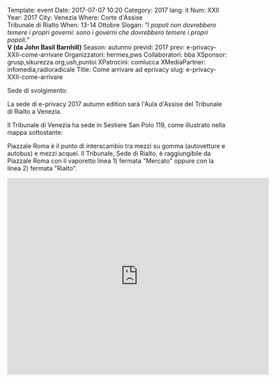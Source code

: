 Template: event
Date: 2017-07-07 10:20
Category: 2017
lang: it
Num: XXII
Year: 2017
City: Venezia
Where: Corte d'Assise<br/>Tribunale di Rialto
When: 13-14 Ottobre
Slogan: <i>"I popoli non dovrebbero temere i propri governi: sono i governi che dovrebbero temere i propri popoli."</i><br/><b>V (da John Basil Barnhill)</b>
Season: autunno
previd: 2017
prev: e-privacy-XXII-come-arrivare
Organizzatori: hermes,pws
Collaboratori: bba
XSponsor: grusp,sikurezza.org,ush,puntoi
XPatrocini: comlucca
XMediaPartner: infomedia,radioradicale
Title: Come arrivare ad eprivacy
slug: e-privacy-XXII-come-arrivare

Sede di svolgimento:


La sede di e-privacy 2017 autumn edition sarà l'Aula d'Assise del
Tribunale di Rialto a Venezia.

Il Tribunale di Venezia ha sede in Sestiere San Polo 119, come illustrato nella mappa sottostante:

Piazzale Roma è il punto di interscambio tra mezzi su gomma (autovetture e autobus) e mezzi acquei. 
Il Tribunale, Sede di Rialto, è raggiungibile da Piazzale Roma con il vaporetto linea 1) fermata "Mercato" oppure con la linea 2) fermata "Rialto".


<iframe src="https://www.google.com/maps/embed?pb=!1m28!1m12!1m3!1d5599.016086072196!2d12.32375632567711!3d45.439417494445834!2m3!1f0!2f0!3f0!3m2!1i1024!2i768!4f13.1!4m13!3e2!4m5!1s0x477eb1c7511cd1f1%3A0xfc7c01f280ca9309!2sStazione+di+Venezia+Santa+Lucia%2C+30100+Venezia+VE%2C+Italy!3m2!1d45.4410697!2d12.3210436!4m5!1s0x477eb1db9fa9d6bf%3A0x714fe84e1b5dbb7e!2sTribunale+Ordinario+di+Venezia%2C+Ruga+dei+Oresi%2C+120%2C+30125+Venezia+VE%2C+Italy!3m2!1d45.4388852!2d12.3352238!5e0!3m2!1sen!2sus!4v1504217277540" width="600" height="450" frameborder="0" style="border:0" allowfullscreen></iframe>


<!--
<h2>Servizi Pubblici</h2>

<p><strong>Informazioni turistiche:<br /></strong>Per informazioni e prenotazioni &egrave; attivo il servizio online dell'<strong><a href="http://www.luccatourist.it/" target="_blank" title="APT Lucca">Agenzia di Promozione Turistica</a></strong>.</p>

<p><strong>Parcheggi a Lucca:</strong><br />Sia in prossimit&agrave; del centro storico, sia in alcune zone interne alle mura, &egrave; possibile trovare un'offerta pressoch&eacute; infinita di possibilit&agrave; per lasciare la propria auto.<br />I camper hanno accesso all'area comunale di viale Luporini e all'area privata <strong><a href="http://www.camperilserchio.it" target="_blank" title="Area Camper Il Serchio">Il Serchio</a></strong>.<br /><em>Per una mappa completa dei parcheggi &egrave; possibile consultare il sito di <strong><a href="http://www.metrosrl.it/" target="_blank" title="Parcheggi a Lucca - ">Metro</a></strong>.</em></p>

<p><strong>Trasporto pubblico lucchese:</strong><br />I parcheggi e l'immediata periferia sono collegati tramite navetta, il resto della Provincia &egrave; collegato con servizio bus. In particolare, la zona del Real Collegio &egrave; servita dalle navette 1 e 2.<br /><em>per informazioni su linee, orari e percorsi consultare il sito di <strong><a href="http://www.vaibus.it/" target="_blank" title="Trasporto pubblico lucchese">Vaibus</a></strong>.</em><br /><br /><strong>Treni:</strong><br />La stazione di Lucca &egrave; a 20 minuti di passeggiata dal Real Collegio, per consultare l'orario dei treni &egrave; disponibile il sito di <strong><a href="http://www.trenitalia.com/" target="_blank" title="Ferrovie dello Stato">Trenitalia</a></strong><br /><br /><strong>Autostrade:</strong><br />I caselli di Lucca Est e Lucca Ovest sono prossimi al centro storico. Tariffe e itinerari sul sito di <strong><a href="http://www.autostrade.it/" target="_blank" title="Autostrade per l'Italia">Autostrade per l'Italia</a></strong>.<br /><br /><strong>Aeroporti:</strong><br />Il piccolo <strong><a href="http://www.aeroportoluccatassignano.it/" target="_blank" title="Aeroporto di Lucca-Tassignano">aeroporto di Tassignano</a></strong>, attrezzato per voli turistici, si trova a 20 minuti di automobile dalla citt&agrave;. Gli scali internazionali di <strong><a href="http://www.pisa-airport.com/" target="_blank" title="Aeroporto Galilei di Pisa">Pisa</a></strong> e <strong><a href="http://www.aeroporto.firenze.it/IT/index.php" target="_blank" title="Aeroporto di Firenze">Firenze</a></strong> sono ben collegati via bus e treno.</p>



# In autobus

<iframe src="https://www.google.com/maps/embed?pb=!1m26!1m12!1m3!1d10146.679156239647!2d10.496938182041198!3d43.84255654216743!2m3!1f0!2f0!3f0!3m2!1i1024!2i768!4f13.1!4m11!3e3!4m5!1s0x12d5847526c1d879%3A0x89fe55018409175e!2sStazione+di+Lucca%2C+Viale+Camillo+Benso+Cavour%2C+Lucca%2C+LU%2C+Italia!3m2!1d43.8374125!2d10.5061477!4m3!3m2!1d43.846565!2d10.503905!5e1!3m2!1sit!2sus!4v1495386742773" width="600" height="450" frameborder="0" style="border:0" allowfullscreen></iframe>

# A piedi

<iframe src="https://www.google.com/maps/embed?pb=!1m26!1m12!1m3!1d5073.39125093735!2d10.499577825452299!3d43.84194890468592!2m3!1f0!2f0!3f0!3m2!1i1024!2i768!4f13.1!4m11!3e2!4m5!1s0x12d5847526c1d879%3A0x89fe55018409175e!2sStazione+di+Lucca%2C+Viale+Camillo+Benso+Cavour%2C+Lucca%2C+LU%2C+Italia!3m2!1d43.8374125!2d10.5061477!4m3!3m2!1d43.846565!2d10.503905!5e1!3m2!1sit!2sus!4v1495386682733" width="600" height="450" frameborder="0" style="border:0" allowfullscreen></iframe>

-->
